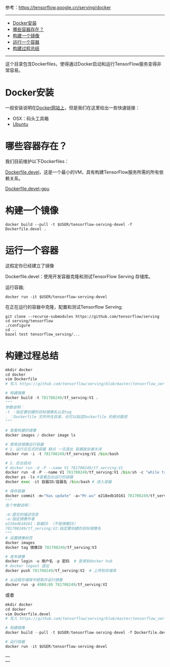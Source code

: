 参考：https://tensorflow.google.cn/serving/docker

----------
- [Docker安装](#)
- [哪些容器存在？](#哪些容器存在？)
- [构建一个镜像](#构建一个镜像)
- [运行一个容器](#运行一个容器)
- [构建过程总结](#构建过程总结)


----------
这个目录包含Dockerfiles，使得通过Docker启动和运行TensorFlow服务变得非常容易。

# Docker安装
一般安装说明在[Docker网站上](https://docs.docker.com/engine/installation/)，但是我们在这里给出一些快速链接：

 - OSX：码头工具箱
 - [Ubuntu](https://docs.docker.com/engine/installation/linux/docker-ce/ubuntu/)

# 哪些容器存在？

我们目前维护以下Dockerfiles：

[Dockerfile.devel](https://github.com/tensorflow/serving/blob/master/tensorflow_serving/tools/docker/Dockerfile.devel)，这是一个最小的VM，具有构建TensorFlow服务所需的所有依赖关系。

[Dockerfile.devel-gpu](https://github.com/tensorflow/serving/blob/master/tensorflow_serving/tools/docker/Dockerfile.devel-gpu)

# 构建一个镜像

```
docker build --pull -t $USER/tensorflow-serving-devel -f Dockerfile.devel .
```
# 运行一个容器
这假定你已经建立了镜像

Dockerfile.devel：使用开发容器克隆和测试TensorFlow Serving 存储库。

运行容器;

```
docker run -it $USER/tensorflow-serving-devel
```
在正在运行的容器中克隆，配置和测试Tensorflow Serving;

```
git clone --recurse-submodules https://github.com/tensorflow/serving
cd serving/tensorflow
./configure
cd ..
bazel test tensorflow_serving/...
```


# 构建过程总结

```python
mkdir docker
cd docker
vim Dockerfile
# 写入 https://github.com/tensorflow/serving/blob/master/tensorflow_serving/tools/docker/Dockerfile.devel 中的内容

# 构建镜像
docker build -t 781708249/tf_serving:V1 .
"""
参数说明：
-t ：指定要创建的目标镜像名以及tag
. ：Dockerfile 文件所在目录，也可以指定Dockerfile 的绝对路径
"""

# 查看构建的镜像
docker images / docker image ls

# 使用该镜像运行容器
# 1、运行交互式的容器 缺点 一旦退出 容器就会被关闭
docker run -i -t 781708249/tf_serving:V1 /bin/bash

# 2、后台启动
# docker run -d -P --name V1 781708249/tf_serving:V1
docker run -d -P --name V1 781708249/tf_serving:V1 /bin/sh -c "while true; do echo hello world; sleep 1; done"
docker ps -ls #查看后台运行的容器
docker exec -it 容器ID/容器名 /bin/bash # 进入容器

# 保存容器
docker commit -m="has update" -a="Mr.wu" e218edb10161 781708249/tf_serving:V2
"""
各个参数说明：

-m:提交的描述信息
-a:指定镜像作者
e218edb10161：容器ID （不是镜像ID）
781708249/tf_serving:V2:指定要创建的目标镜像名
"""
# 设置镜像标签
docker images
docker tag 镜像ID 781708249/tf_serving:V3

# 发布镜像
docker login -u 用户名 -p 密码  # 登录到docker hub  
# docker logout 退出
docker push 781708249/tf_serving:V2  # 上传到存储库

# 从远程存储库中提取并运行镜像
docker run -p 4000:80 781708249/tf_serving:V2
```

或者

```python
mkdir docker
cd docker
vim Dockerfile.devel
# 写入 https://github.com/tensorflow/serving/blob/master/tensorflow_serving/tools/docker/Dockerfile.devel 中的内容

# 构建镜像
docker build --pull -t $USER/tensorflow-serving-devel -f Dockerfile.devel .

# 运行容器
docker run -it $USER/tensorflow-serving-devel

……
……
```

